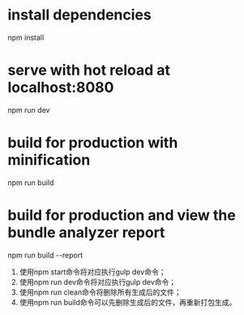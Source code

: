 
# install dependencies
npm install

# serve with hot reload at localhost:8080
npm run dev

# build for production with minification
npm run build

# build for production and view the bundle analyzer report
npm run build --report

1. 使用npm start命令将对应执行gulp dev命令； 
2. 使用npm run dev命令将对应执行gulp dev命令； 
3. 使用npm run clean命令将删除所有生成后的文件； 
4. 使用npm run build命令可以先删除生成后的文件，再重新打包生成。
